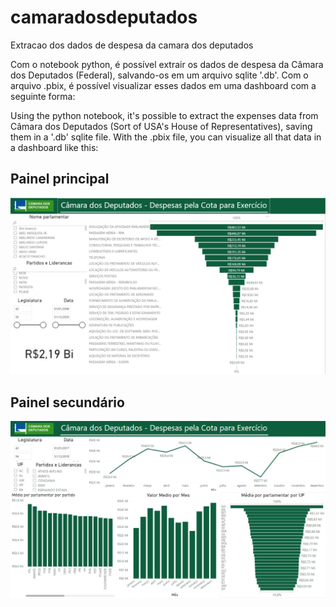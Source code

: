 # camaradosdeputados
Extracao dos dados de despesa da camara dos deputados

Com o notebook python, é possível extrair os dados de despesa da Câmara dos Deputados (Federal), salvando-os em um arquivo sqlite '.db'.
Com o arquivo .pbix, é possível visualizar esses dados em uma dashboard com a seguinte forma:

Using the python notebook, it's possible to extract the expenses data from Câmara dos Deputados (Sort of USA's House of Representatives), saving them in a '.db' sqlite file.
With the .pbix file, you can visualize all that data in a dashboard like this:

## Painel principal

![alt text](https://github.com/andrewrol/camaradosdeputados/blob/main/main%20panel.jpeg?raw=true)

## Painel secundário

![alt text](https://github.com/andrewrol/camaradosdeputados/blob/main/secondary%20panel.jpeg?raw=true)
